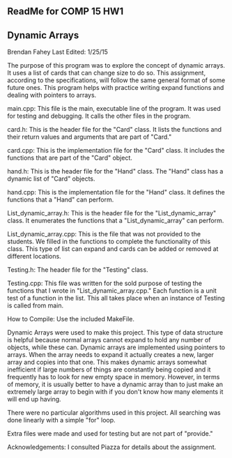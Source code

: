 ## ReadMe for COMP 15 HW1 
## Dynamic Arrays

Brendan Fahey
Last Edited: 1/25/15

The purpose of this program was to explore the concept of dynamic arrays. It 
uses a list of cards that can change size to do so. This assignment, according 
to the specifications, will follow the same general format of some future ones.
This program helps with practice writing expand functions and dealing with 
pointers to arrays.

main.cpp: This file is the main, executable line of the program. It was used 
for testing and debugging. It calls the other files in the program.

card.h: This is the header file for the "Card" class. It lists the functions
and their return values and arguments that are part of "Card."

card.cpp: This is the implementation file for the "Card" class. It includes the
functions that are part of the "Card" object.

hand.h: This is the header file for the "Hand" class. The "Hand" class has a
dynamic list of "Card" objects.

hand.cpp: This is the implementation file for the "Hand" class. It defines the
functions that a "Hand" can perform.

List_dynamic_array.h: This is the header file for the "List_dynamic_array" 
class. It enumerates the functions that a "List_dynamic_array" can perform.

List_dynamic_array.cpp: This is the file that was not provided to the students.
We filled in the functions to complete the functionality of this class. This 
type of list can expand and cards can be added or removed at different 
locations.

Testing.h: The header file for the "Testing" class.

Testing.cpp: This file was written for the sold purpose of testing the functions
that I wrote in "List_dynamic_array.cpp." Each function is a unit test of a 
function in the list. This all takes place when an instance of Testing is
called from main.

How to Compile: Use the included MakeFile.

Dynamic Arrays were used to make this project. This type of data structure is 
helpful because normal arrays cannot expand to hold any number of objects, while
these can. Dynamic arrays are implemented using pointers to arrays. When the 
array needs to expand it actually creates a new, larger array and copies into 
that one. This makes dynamic arrays somewhat inefficient if large numbers of 
things are constantly being copied and it frequently has to look for new empty
space in memory. However, in terms of memory, it is usually better to have a 
dynamic array than to just make an extremely large array to begin with if you
don't know how many elements it will end up having.

There were no particular algorithms used in this project. All searching was done
linearly with a simple "for" loop.

Extra files were made and used for testing but are not part of "provide." 

Acknowledgements: I consulted Piazza for details about the assignment.

